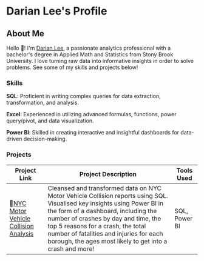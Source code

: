  # Darian Lee's Profile

## About Me

Hello 👋! I'm [Darian Lee](https://www.linkedin.com/in/darianlee555), a passionate analytics professional with a bachelor's degree in Applied Math and Statistics from Stony Brook University. I love turning raw data into informative insights in order to solve problems. See some of my skills and projects below!

### Skills
**SQL**: Proficient in writing complex queries for data extraction, transformation, and analysis.

**Excel**: Experienced in utilizing advanced formulas, functions, power query/pivot, and data visualization.

**Power BI**: Skilled in creating interactive and insightful dashboards for data-driven decision-making.

### Projects
| Project Link | Project Description | Tools Used |
|---|---|---|
|🚗[NYC Motor Vehicle Collision Analysis](https://github.com/darianlee555/Portfolio-Projects/blob/main/README.md) |Cleansed and transformed data on NYC Motor Vehicle Collision reports using SQL. Visualised key insights using Power BI in the form of a dashboard, including the number of crashes by day and time, the top 5 reasons for a crash, the total number of fatalities and injuries for each borough, the ages most likely to get into a crash and more!|SQL, Power BI|
